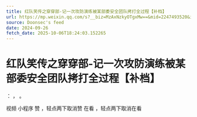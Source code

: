 ```yaml
---
title: 红队笑传之穿穿部-记一次攻防演练被某部委安全团队拷打全过程【补档】
url: https://mp.weixin.qq.com/s?__biz=MzAxNzkyOTgxMw==&mid=2247493520&idx=1&sn=3f74f110b5c8063ab6dd1ad5b5db167d
source: Doonsec's feed
date: 2024-09-26
fetch_date: 2025-10-06T18:24:03.152265
---
```


# 红队笑传之穿穿部-记一次攻防演练被某部委安全团队拷打全过程【补档】

：
，
。

视频
小程序
赞
，轻点两下取消赞
在看
，轻点两下取消在看